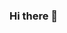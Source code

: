 ### Hi there 👋

<!--
**Ihor-Kon/Ihor-Kon** is a ✨ _special_ ✨

Python expert. I can transition your idea to a production-ready solution.

I cover the entire development process working on both frontend and backend sides as an individual developer.
I have a really good experience working in team (up to 10 people) as well. Proactivity, communication and development speed are the fundamentals of success.

I have experience in different domains. A few of them are - investment banking, e-commerce, automotive, maps, AI, healthcare, blockchain. Have production experience with most popular python frameworks, such as Django, aiohttp, Flask, Tornado. In my day-to-day work, I mainly use Angular for frontend parts, though I still have experience with pure JS, React, jQuery.
-->
